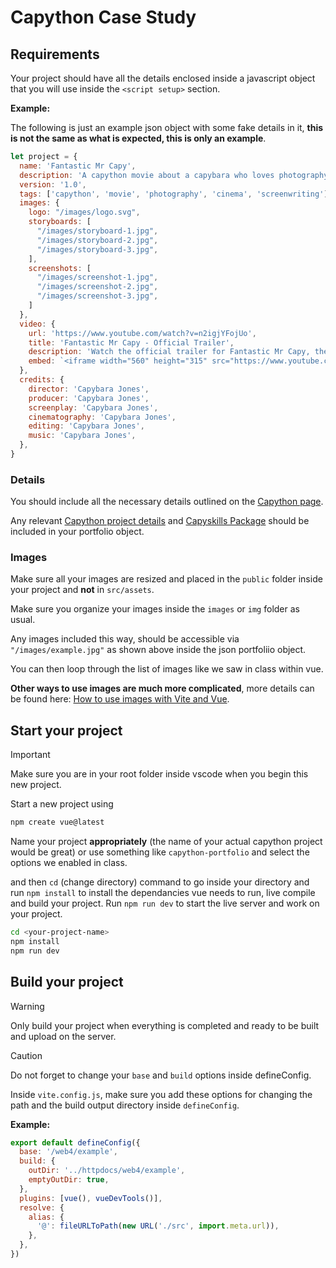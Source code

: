 # Capython Case Study

## Requirements

Your project should have all the details enclosed inside a javascript object that you will use inside the `<script setup>` section.

**Example:**

The following is just an example json object with some fake details in it, **this is not the same as what is expected, this is only an example**.

```js
let project = {
  name: 'Fantastic Mr Capy',
  description: 'A capython movie about a capybara who loves photography and cinema.',
  version: '1.0',
  tags: ['capython', 'movie', 'photography', 'cinema', 'screenwriting'],
  images: {
    logo: "/images/logo.svg",
    storyboards: [
      "/images/storyboard-1.jpg",
      "/images/storyboard-2.jpg",
      "/images/storyboard-3.jpg",
    ],
    screenshots: [
      "/images/screenshot-1.jpg",
      "/images/screenshot-2.jpg",
      "/images/screenshot-3.jpg",
    ]
  },
  video: {
    url: 'https://www.youtube.com/watch?v=n2igjYFojUo',
    title: 'Fantastic Mr Capy - Official Trailer',
    description: 'Watch the official trailer for Fantastic Mr Capy, the capython movie of the year.',
    embed: `<iframe width="560" height="315" src="https://www.youtube.com/embed/n2igjYFojUo?si=Wv5zJhkvyKew3MQm" title="YouTube video player" frameborder="0" allow="accelerometer; autoplay; clipboard-write; encrypted-media; gyroscope; picture-in-picture; web-share" referrerpolicy="strict-origin-when-cross-origin" allowfullscreen></iframe>`
  },
  credits: {
    director: 'Capybara Jones',
    producer: 'Capybara Jones',
    screenplay: 'Capybara Jones',
    cinematography: 'Capybara Jones',
    editing: 'Capybara Jones',
    music: 'Capybara Jones',
  },
}
```

### Details

You should include all the necessary details outlined on the [Capython page](https://github.com/582Multimedia/Multimania-Capython).

Any relevant [Capython project details](https://github.com/582Multimedia/Multimania-Capython?tab=readme-ov-file#multimania-project-details) and [Capyskills Package](https://github.com/582Multimedia/Multimania-Capython?tab=readme-ov-file#description-of-project-figma) should be included in your portfolio object.

### Images

Make sure all your images are resized and placed in the `public` folder inside your project and **not** in `src/assets`.

Make sure you organize your images inside the `images` or `img` folder as usual.

Any images included this way, should be accessible via `"/images/example.jpg"` as shown above inside the json portfoliio object.

You can then loop through the list of images like we saw in class within vue.

**Other ways to use images are much more complicated**, more details can be found here: [How to use images with Vite and Vue]((https://medium.com/@andrewmasonmedia/how-to-use-images-with-vite-and-vue-937307a150c0)).

## Start your project

> [!IMPORTANT]
> Make sure you are in your root folder inside vscode when you begin this new project.

Start a new project using

```bash
npm create vue@latest
```

Name your project **appropriately** (the name of your actual capython project would be great) or use something like `capython-portfolio` and select the options we enabled in class.

and then `cd` (change directory) command to go inside your directory and run `npm install` to install the dependancies vue needs to run, live compile and build your project. Run `npm run dev` to start the live server and work on your project.

```bash
cd <your-project-name>
npm install
npm run dev
```

## Build your project

> [!WARNING]
> Only build your project when everything is completed and ready to be built and upload on the server.

> [!CAUTION]
> Do not forget to change your `base` and `build` options inside defineConfig.

Inside `vite.config.js`, make sure you add these options for changing the path and the build output directory inside `defineConfig`.

**Example:**

```js
export default defineConfig({
  base: '/web4/example',
  build: {
    outDir: '../httpdocs/web4/example',
    emptyOutDir: true,
  },
  plugins: [vue(), vueDevTools()],
  resolve: {
    alias: {
      '@': fileURLToPath(new URL('./src', import.meta.url)),
    },
  },
})
```
